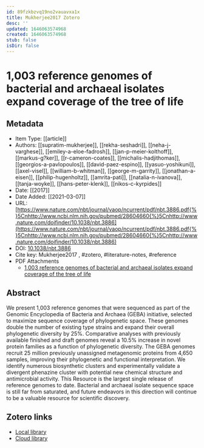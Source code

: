 ```yaml
---
id: 89fzkbzvq19no2vauavxa1x
title: Mukherjee2017 Zotero
desc: ''
updated: 1646063574968
created: 1646063574968
stub: false
isDir: false
---
```

# 1,003 reference genomes of bacterial and archaeal isolates expand coverage of the tree of life

## Metadata

* Item Type: [[article]]
* Authors: [[supratim-mukherjee]], [[rekha-seshadri]], [[neha-j-varghese]], [[emiley-a-eloe-fadrosh]], [[jan-p-meier-kolthoff]], [[markus-g?ker]], [[r-cameron-coates]], [[michalis-hadjithomas]], [[georgios-a-pavlopoulos]], [[david-paez-espino]], [[yasuo-yoshikuni]], [[axel-visel]], [[william-b-whitman]], [[george-m-garrity]], [[jonathan-a-eisen]], [[philip-hugenholtz]], [[amrita-pati]], [[natalia-n-ivanova]], [[tanja-woyke]], [[hans-peter-klenk]], [[nikos-c-kyrpides]]
* Date: [[2017]]
* Date Added: [[2021-03-07]]
* URL: [https://www.nature.com/nbt/journal/vaop/ncurrent/pdf/nbt.3886.pdf{%}5Cnhttp://www.ncbi.nlm.nih.gov/pubmed/28604660{%}5Cnhttp://www.nature.com/doifinder/10.1038/nbt.3886](https://www.nature.com/nbt/journal/vaop/ncurrent/pdf/nbt.3886.pdf{%}5Cnhttp://www.ncbi.nlm.nih.gov/pubmed/28604660{%}5Cnhttp://www.nature.com/doifinder/10.1038/nbt.3886)
* DOI: [10.1038/nbt.3886](https://doi.org/10.1038/nbt.3886)
* Cite key: Mukherjee2017
, #zotero, #literature-notes, #reference
* PDF Attachments
	- [1,003 reference genomes of bacterial and archaeal  isolates expand coverage of the tree of life](zotero://open-pdf/library/items/TD5SCSEY)

## Abstract

We present 1,003 reference genomes that were sequenced as part of the Genomic Encyclopedia of Bacteria and Archaea (GEBA) initiative, selected to maximize sequence coverage of phylogenetic space. These genomes double the number of existing type strains and expand their overall phylogenetic diversity by 25%. Comparative analyses with previously available finished and draft genomes reveal a 10.5% increase in novel protein families as a function of phylogenetic diversity. The GEBA genomes recruit 25 million previously unassigned metagenomic proteins from 4,650 samples, improving their phylogenetic and functional interpretation. We identify numerous biosynthetic clusters and experimentally validate a divergent phenazine cluster with potential new chemical structure and antimicrobial activity. This Resource is the largest single release of reference genomes to date. Bacterial and archaeal isolate sequence space is still far from saturated, and future endeavors in this direction will continue to be a valuable resource for scientific discovery.


##  Zotero links
* [Local library](zotero://select/items/1_ITAP5KSH)
* [Cloud library](http://zotero.org/users/7593438/items/ITAP5KSH)


